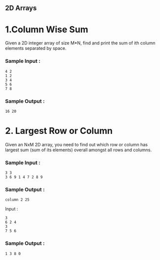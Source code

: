 ## 2D Arrays
# 1.Column Wise Sum

Given a 2D integer array of size M*N, find and print the sum of ith column elements separated by space.
 ### Sample Input :<br>

```
4 2
1 2
3 4
5 6
7 8
```
### Sample Output :<br>
``` 
16 20 
```

# 2. Largest Row or Column

Given an NxM 2D array, you need to find out which row or column has largest sum (sum of its elements) overall amongst all rows and columns.

### Sample Input :<br>

```
3 3
3 6 9 1 4 7 2 8 9
```

### Sample Output :<br>
``` 
column 2 25
```
Input :<br>

```
3
6 2 4
3
7 5 6
```

### Sample Output :<br>
``` 
1 3 8 0
```